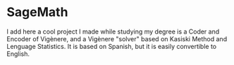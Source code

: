 # SageMath
I add here a cool project I made while studying my degree is a Coder and Encoder of Vigènere, and a Vigènere "solver" based on Kasiski Method and Lenguage Statistics. It is based on Spanish, but it is easily convertible to English.
